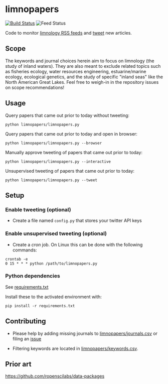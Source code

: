 # limnopapers

[![Build Status](https://api.travis-ci.org/jsta/limnopapers.png)](https://travis-ci.org/jsta/limnopapers) ![Feed Status](https://img.shields.io/badge/feed%20status-good-green.svg)

Code to monitor [limnology RSS feeds](limnopapers/journals.csv) and [tweet](https://twitter.com/limno_papers) new articles.

## Scope

The keywords and journal choices herein aim to focus on limnology (the study of inland waters). They are also meant to exclude related topics such as fisheries ecology, water resources engineering, estuarine/marine ecology, ecological genetics, and the study of specific "inland seas" like the North American Great Lakes. Feel free to weigh-in in the repository issues on scope recommendations! 

## Usage

Query papers that came out prior to today without tweeting:

`python limnopapers/limnopapers.py`

Query papers that came out prior to today and open in browser:

`python limnopapers/limnopapers.py --browser`

Manually approve tweeting of papers that came out prior to today:

`python limnopapers/limnopapers.py --interactive`

Unsupervised tweeting of papers that came out prior to today:

`python limnopapers/limnopapers.py --tweet`

## Setup

### Enable tweeting (optional)

* Create a file named `config.py` that stores your twitter API keys

### Enable unsupervised tweeting (optional)

* Create a _cron_ job. On Linux this can be done with the following commands:

```
crontab -e 
0 15 * * * python /path/to/limnopapers.py
```

### Python dependencies

See [requirements.txt](requirements.txt)

Install these to the activated environment with:

`pip install -r requirements.txt`

## Contributing

* Please help by adding missing journals to [limnopapers/journals.csv](limnopapers/journals.csv) or filing an [issue](https://github.com/jsta/limnopapers/issues)

* Filtering keywords are located in [limnopapers/keywords.csv](limnopapers/keywords.csv).

## Prior art

https://github.com/ropenscilabs/data-packages
